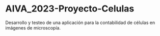 # AIVA_2023-Proyecto-Celulas
Desarrollo y testeo de una aplicación para la contabilidad de células en imágenes de microscopía. 

